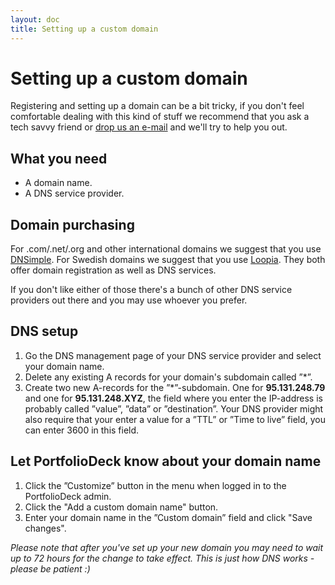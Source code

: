 ```yaml
---
layout: doc
title: Setting up a custom domain
---
```


# <span>Setting up a</span> custom domain

Registering and setting up a domain can be a bit tricky, if you don't feel comfortable dealing with this kind of stuff we recommend that you ask a tech savvy friend or [drop us an e-mail](mailto:support@portfoliodeck.com) and we'll try to help you out.

## What you need

* A domain name.
* A DNS service provider.

## Domain purchasing

For .com/.net/.org and other international domains we suggest that you use [DNSimple](https://dnsimple.com/). For Swedish domains we suggest that you use [Loopia](http://www.loopia.com/domainnames). They both offer domain registration as well as DNS services. 

If you don't like either of those there's a bunch of other DNS service providers out there and you may use whoever you prefer. 

## DNS setup

1. Go the DNS management page of your DNS service provider and select your domain name. 
2. Delete any existing A records for your domain's subdomain called ”\*”.
3. Create two new A-records for the ”\*”-subdomain. One for __95.131.248.79__ and one for __95.131.248.XYZ__, the field where you enter the IP-address is probably called ”value”, ”data” or ”destination”. Your DNS provider might also require that your enter a value for a ”TTL” or ”Time to live” field, you can enter 3600 in this field.


## Let PortfolioDeck know about your domain name

1. Click the ”Customize” button in the menu when logged in to the PortfolioDeck admin. 
2. Click the "Add a custom domain name" button.
3. Enter your domain name in the ”Custom domain” field and click "Save changes".


_Please note that after you've set up your new domain you may need to wait up to 72 hours for the change to take effect. This is just how DNS works - please be patient :)_